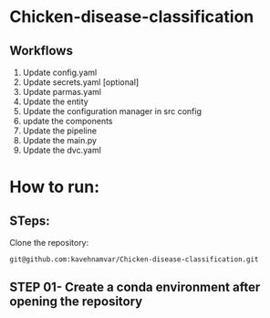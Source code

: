 # Chicken-disease-classification


## Workflows

1. Update config.yaml
2. Update secrets.yaml [optional]
3. Update parmas.yaml
4. Update the entity
5. Update the configuration manager in src config
6. update the components 
7. Update the pipeline
8. Update the main.py
9. Update the dvc.yaml


# How to run:

## STeps:

Clone the repository:

``` 
git@github.com:kavehnamvar/Chicken-disease-classification.git 

```

## STEP 01- Create a conda environment after opening the repository


